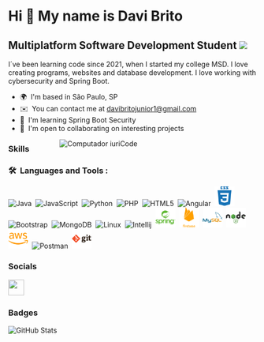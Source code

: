Hi 👋 My name is Davi Brito
===========================
Multiplatform Software Development Student <img src="https://media.giphy.com/media/WUlplcMpOCEmTGBtBW/giphy.gif" width="30"> 
------------------------------------------




I´ve been learning code since 2021, when I started my college MSD. I love creating programs, websites and database development. I love working with cybersecurity and Spring Boot.

* 🌍  I'm based in São Paulo, SP
* ✉️  You can contact me at [davibritojunior1@gmail.com](davibritojunior1@gmail.com)
* 🧠  I'm learning Spring Boot Security
* 🤝  I'm open to collaborating on interesting projects
  

<img src="https://raw.githubusercontent.com/MicaelliMedeiros/micaellimedeiros/master/image/computer-illustration.png" min-width="400px" max-width="400px" width="400px" align="right" alt="Computador iuriCode">


### Skills
### 🛠 &nbsp;Languages and Tools :

<p>
  <img src="https://raw.githubusercontent.com/danielcranney/readme-generator/main/public/icons/skills/java-colored.svg" title="Java" alt="Java" width="40" height="40"/>&nbsp;
  <img src="https://raw.githubusercontent.com/danielcranney/readme-generator/main/public/icons/skills/javascript-colored.svg" title="JavaScript" alt="JavaScript" width="40" height="40"/>&nbsp;
  <img src="https://raw.githubusercontent.com/danielcranney/readme-generator/main/public/icons/skills/python-colored.svg" title="Python" alt="Python" width="40" height="40"/>&nbsp;
  <img src="https://raw.githubusercontent.com/danielcranney/readme-generator/main/public/icons/skills/php-colored.svg" title="PHP" alt="PHP" width="40" height="40"/>&nbsp;
  <img src="https://raw.githubusercontent.com/danielcranney/readme-generator/main/public/icons/skills/html5-colored.svg" title="HTML5" alt="HTML5" width="40" height="40"/>&nbsp;
  <img src="https://raw.githubusercontent.com/danielcranney/readme-generator/main/public/icons/skills/angularjs-colored.svg" title="Angular" alt="Angular" width="40" height="40"/>&nbsp;
<img src="https://github.com/devicons/devicon/blob/master/icons/css3/css3-plain-wordmark.svg"  title="CSS3" alt="CSS" width="40" height="40"/>&nbsp;
  <img src="https://raw.githubusercontent.com/danielcranney/readme-generator/main/public/icons/skills/bootstrap-colored.svg" title="Bootstrap" alt="Bootstrap" width="40" height="40"/>&nbsp;
  <img src="https://raw.githubusercontent.com/danielcranney/readme-generator/main/public/icons/skills/mongodb-colored.svg" title="MongoDB" alt="MongoDB" width="40" height="40"/>&nbsp;
  <img src="https://raw.githubusercontent.com/danielcranney/readme-generator/main/public/icons/skills/linux-colored.svg" title="Linux" alt="Linux" width="40" height="40"/>&nbsp;
  <img src="https://github.com/DaveBrito/DaveBrito/assets/113936762/16f0fcb2-deb5-4ab6-80e7-fd2ece82eae8.svg" title="Intellij" alt="Intellij" width="40" height="40"/>&nbsp;
<img src="https://github.com/devicons/devicon/blob/master/icons/spring/spring-original-wordmark.svg" title="Spring" alt="Spring" width="40" height="40"/>&nbsp;
  <img src="https://github.com/devicons/devicon/blob/master/icons/firebase/firebase-plain-wordmark.svg" title="Firebase" alt="Firebase" width="40" height="40"/>&nbsp;
  <img src="https://github.com/devicons/devicon/blob/master/icons/mysql/mysql-original-wordmark.svg" title="MySQL"  alt="MySQL" width="40" height="40"/>&nbsp;
<img src="https://github.com/devicons/devicon/blob/master/icons/nodejs/nodejs-original-wordmark.svg" title="NodeJS" alt="NodeJS" width="40" height="40"/>&nbsp;
<img src="https://github.com/devicons/devicon/blob/master/icons/amazonwebservices/amazonwebservices-plain-wordmark.svg" title="AWS" alt="AWS" width="40" height="40"/>&nbsp;
<img src="https://www.vectorlogo.zone/logos/getpostman/getpostman-icon.svg" title="Postman"  alt="Postman" width="40" height="40"/>&nbsp;
<img src="https://github.com/devicons/devicon/blob/master/icons/git/git-original-wordmark.svg" title="Git" **alt="Git" width="40" height="40"/>&nbsp;
</p>


### Socials

<p align="left">
    <a href="https://www.linkedin.com/in/davi-brito-71a3222a5/" target="_blank" rel="noreferrer">
        <picture>
            <source media="(prefers-color-scheme: dark)" srcset="https://raw.githubusercontent.com/danielcranney/readme-generator/main/public/icons/socials/linkedin-dark.svg" />
            <source media="(prefers-color-scheme: light)" srcset="https://raw.githubusercontent.com/danielcranney/readme-generator/main/public/icons/socials/linkedin.svg" />
            <img src="https://raw.githubusercontent.com/danielcranney/readme-generator/main/public/icons/socials/linkedin.svg" width="32" height="32" />
        </picture>
    </a>
 
</p>

### Badges
![GitHub Stats](https://github-readme-stats.vercel.app/api?username=DaveBrito&theme=dark&hide_border=true&include_all_commits=true)








